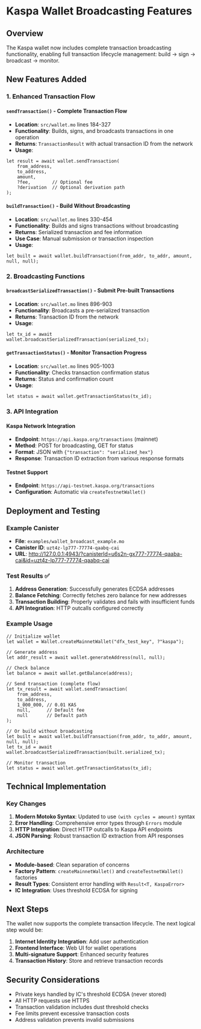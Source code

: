 # Kaspa Wallet Broadcasting Features

## Overview

The Kaspa wallet now includes complete transaction broadcasting functionality, enabling full transaction lifecycle management: build → sign → broadcast → monitor.

## New Features Added

### 1. Enhanced Transaction Flow

#### `sendTransaction()` - Complete Transaction Flow
- **Location**: `src/wallet.mo` lines 184-327
- **Functionality**: Builds, signs, and broadcasts transactions in one operation
- **Returns**: `TransactionResult` with actual transaction ID from the network
- **Usage**:
```motoko
let result = await wallet.sendTransaction(
    from_address,
    to_address,
    amount,
    ?fee,        // Optional fee
    ?derivation  // Optional derivation path
);
```

#### `buildTransaction()` - Build Without Broadcasting
- **Location**: `src/wallet.mo` lines 330-454
- **Functionality**: Builds and signs transactions without broadcasting
- **Returns**: Serialized transaction and fee information
- **Use Case**: Manual submission or transaction inspection
- **Usage**:
```motoko
let built = await wallet.buildTransaction(from_addr, to_addr, amount, null, null);
```

### 2. Broadcasting Functions

#### `broadcastSerializedTransaction()` - Submit Pre-built Transactions
- **Location**: `src/wallet.mo` lines 896-903
- **Functionality**: Broadcasts a pre-serialized transaction
- **Returns**: Transaction ID from the network
- **Usage**:
```motoko
let tx_id = await wallet.broadcastSerializedTransaction(serialized_tx);
```

#### `getTransactionStatus()` - Monitor Transaction Progress
- **Location**: `src/wallet.mo` lines 905-1003
- **Functionality**: Checks transaction confirmation status
- **Returns**: Status and confirmation count
- **Usage**:
```motoko
let status = await wallet.getTransactionStatus(tx_id);
```

### 3. API Integration

#### Kaspa Network Integration
- **Endpoint**: `https://api.kaspa.org/transactions` (mainnet)
- **Method**: POST for broadcasting, GET for status
- **Format**: JSON with `{"transaction": "serialized_hex"}`
- **Response**: Transaction ID extraction from various response formats

#### Testnet Support
- **Endpoint**: `https://api-testnet.kaspa.org/transactions`
- **Configuration**: Automatic via `createTestnetWallet()`

## Deployment and Testing

### Example Canister
- **File**: `examples/wallet_broadcast_example.mo`
- **Canister ID**: `uzt4z-lp777-77774-qaabq-cai`
- **URL**: http://127.0.0.1:4943/?canisterId=u6s2n-gx777-77774-qaaba-cai&id=uzt4z-lp777-77774-qaabq-cai

### Test Results ✅
1. **Address Generation**: Successfully generates ECDSA addresses
2. **Balance Fetching**: Correctly fetches zero balance for new addresses
3. **Transaction Building**: Properly validates and fails with insufficient funds
4. **API Integration**: HTTP outcalls configured correctly

### Example Usage

```motoko
// Initialize wallet
let wallet = Wallet.createMainnetWallet("dfx_test_key", ?"kaspa");

// Generate address
let addr_result = await wallet.generateAddress(null, null);

// Check balance
let balance = await wallet.getBalance(address);

// Send transaction (complete flow)
let tx_result = await wallet.sendTransaction(
    from_address,
    to_address,
    1_000_000, // 0.01 KAS
    null,      // Default fee
    null       // Default path
);

// Or build without broadcasting
let built = await wallet.buildTransaction(from_addr, to_addr, amount, null, null);
let tx_id = await wallet.broadcastSerializedTransaction(built.serialized_tx);

// Monitor transaction
let status = await wallet.getTransactionStatus(tx_id);
```

## Technical Implementation

### Key Changes
1. **Modern Motoko Syntax**: Updated to use `(with cycles = amount)` syntax
2. **Error Handling**: Comprehensive error types through `Errors` module
3. **HTTP Integration**: Direct HTTP outcalls to Kaspa API endpoints
4. **JSON Parsing**: Robust transaction ID extraction from API responses

### Architecture
- **Module-based**: Clean separation of concerns
- **Factory Pattern**: `createMainnetWallet()` and `createTestnetWallet()` factories
- **Result Types**: Consistent error handling with `Result<T, KaspaError>`
- **IC Integration**: Uses threshold ECDSA for signing

## Next Steps

The wallet now supports the complete transaction lifecycle. The next logical step would be:

1. **Internet Identity Integration**: Add user authentication
2. **Frontend Interface**: Web UI for wallet operations
3. **Multi-signature Support**: Enhanced security features
4. **Transaction History**: Store and retrieve transaction records

## Security Considerations

- Private keys handled by IC's threshold ECDSA (never stored)
- All HTTP requests use HTTPS
- Transaction validation includes dust threshold checks
- Fee limits prevent excessive transaction costs
- Address validation prevents invalid submissions